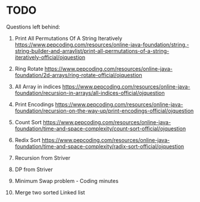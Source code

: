 # TODO

Questions left behind:

1. Print All Permutations Of A String Iteratively
 https://www.pepcoding.com/resources/online-java-foundation/string,-string-builder-and-arraylist/print-all-permutations-of-a-string-iteratively-official/ojquestion

2. Ring Rotate
 https://www.pepcoding.com/resources/online-java-foundation/2d-arrays/ring-rotate-official/ojquestion
 
 3. All Array in indices 
  https://www.pepcoding.com/resources/online-java-foundation/recursion-in-arrays/all-indices-official/ojquestion
  
 4. Print Encodings
 https://www.pepcoding.com/resources/online-java-foundation/recursion-on-the-way-up/print-encodings-official/ojquestion
 
 5. Count Sort
 https://www.pepcoding.com/resources/online-java-foundation/time-and-space-complexity/count-sort-official/ojquestion
 
 6. Redix Sort
 https://www.pepcoding.com/resources/online-java-foundation/time-and-space-complexity/radix-sort-official/ojquestion

 7. Recursion from Striver

 8. DP from Striver 
 
 9. Minimum Swap problem - Coding minutes
 
 10. Merge two sorted Linked list


